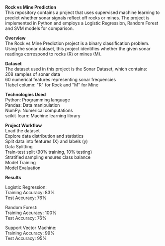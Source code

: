**Rock vs Mine Prediction**  
This repository contains a project that uses supervised machine learning to predict whether sonar signals reflect off rocks or mines. The project is implemented in Python and employs a Logistic Regression, Random Forest and SVM models for comparison.

**Overview**  
The Rock vs Mine Prediction project is a binary classification problem. Using the sonar dataset, this project identifies whether the given sonar readings correspond to rocks (R) or mines (M).

**Dataset**  
The dataset used in this project is the Sonar Dataset, which contains:  
208 samples of sonar data  
60 numerical features representing sonar frequencies  
1 label column: "R" for Rock and "M" for Mine  

**Technologies Used**  
Python: Programming language  
Pandas: Data manipulation  
NumPy: Numerical computations  
scikit-learn: Machine learning library  

**Project Workflow**  
Load the dataset  
Explore data distribution and statistics  
Split data into features (X) and labels (y)  
Data Splitting  
Train-test split (90% training, 10% testing)  
Stratified sampling ensures class balance  
Model Training  
Model Evaluation  


**Results**  

Logistic Regression:  
Training Accuracy: 83%  
Test Accuracy: 76%  

Random Forest:  
Training Accuracy: 100%  
Test Accuracy: 76%  

Support Vector Machine:    
Training Accuracy: 99%  
Test Accuracy: 95%  

